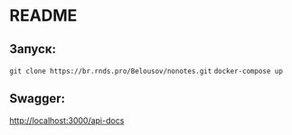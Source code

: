 # README

## Запуск:
```git clone https://br.rnds.pro/Belousov/nonotes.git```
```docker-compose up```

## Swagger:
[http://localhost:3000/api-docs](http://localhost:3000/api-docs)